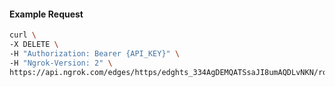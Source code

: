 <!-- Code generated for API Clients. DO NOT EDIT. -->

#### Example Request

```bash
curl \
-X DELETE \
-H "Authorization: Bearer {API_KEY}" \
-H "Ngrok-Version: 2" \
https://api.ngrok.com/edges/https/edghts_334AgDEMQATSsaJI8umAQDLvNKN/routes/edghtsrt_334AgAXx9QvbRKRNtRiT9MaTfPO/request_headers
```
